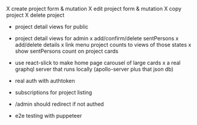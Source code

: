 X create project form & mutation
X edit project form & mutation
X copy project
X delete project
- project detail views for public
- project detail views for admin
x add/confirm/delete sentPersons
x add/delete details
x link menu project counts to views of those states
x show sentPersons count on project cards

- use react-slick to make home page carousel of large cards
x a real graphql server that runs locally (apollo-server plus that json db)
- real auth with authtoken
- subscriptions for project listing

- /admin should redirect if not authed

- e2e testing with puppeteer
